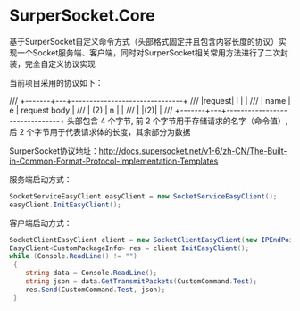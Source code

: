 # SurperSocket.Core
基于SurperSocket自定义命令方式（头部格式固定并且包含内容长度的协议）实现一个Socket服务端、客户端，同时对SurperSocket相关常用方法进行了二次封装，完全自定义协议实现

当前项目采用的协议如下：

  /// +-------+---+-------------------------------+
  /// |request| l |                               |
  /// | name  | e |    request body               |
  /// |  (2)  | n |                               |
  /// |       |(2)|                               |
  /// +-------+---+-------------------------------+
头部包含 4 个字节, 前 2 个字节用于存储请求的名字（命令值）, 后 2 个字节用于代表请求体的长度，其余部分为数据

SurperSocket协议地址：http://docs.supersocket.net/v1-6/zh-CN/The-Built-in-Common-Format-Protocol-Implementation-Templates

服务端启动方式：
```C#
SocketServiceEasyClient easyClient = new SocketServiceEasyClient();
easyClient.InitEasyClient();
```

客户端启动方式：
```C#
SocketClientEasyClient client = new SocketClientEasyClient(new IPEndPoint(IPAddress.Parse("192.168.31.38"), 9005));
EasyClient<CustomPackageInfo> res = client.InitEasyClient();
while (Console.ReadLine() != "")
 {
    string data = Console.ReadLine();
    string json = data.GetTransmitPackets(CustomCommand.Test);
    res.Send(CustomCommand.Test, json);
 }
```
